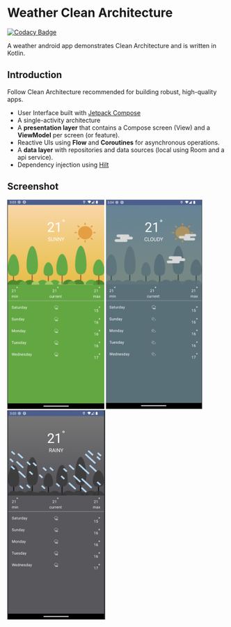 # Weather Clean Architecture

[![Codacy Badge](https://app.codacy.com/project/badge/Grade/404946db725448b89bcee7807e96a92f)](https://www.codacy.com/gh/hungnd-vnse/Weather-Clean-Architecture/dashboard?utm_source=github.com&amp;utm_medium=referral&amp;utm_content=hungnd-vnse/Weather-Clean-Architecture&amp;utm_campaign=Badge_Grade)

A weather android app demonstrates Clean Architecture and is written in Kotlin.

## Introduction

Follow Clean Architecture recommended for building robust, high-quality apps.

* User Interface built with [Jetpack Compose](https://developer.android.com/jetpack/compose)
* A single-activity architecture
* A **presentation layer** that contains a Compose screen (View) and a **ViewModel** per screen (or
  feature).
* Reactive UIs using **Flow** and **Coroutines** for asynchronous operations.
* A **data layer** with repositories and data sources (local using Room and a api service).
* Dependency injection
  using [Hilt](https://developer.android.com/training/dependency-injection/hilt-android)

## Screenshot

<img src="./screenshots/sunny.png" height="480"/>
<img src="./screenshots/cloudy.png" height="480"/>
<img src="./screenshots/rainy.png" height="480"/>


